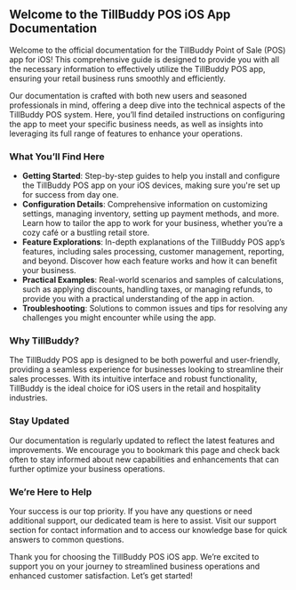## Welcome to the TillBuddy POS iOS App Documentation

Welcome to the official documentation for the TillBuddy Point of Sale (POS) app for iOS! This comprehensive guide is designed to provide you with all the necessary information to effectively utilize the TillBuddy POS app, ensuring your retail business runs smoothly and efficiently.

Our documentation is crafted with both new users and seasoned professionals in mind, offering a deep dive into the technical aspects of the TillBuddy POS system. Here, you’ll find detailed instructions on configuring the app to meet your specific business needs, as well as insights into leveraging its full range of features to enhance your operations.

### What You’ll Find Here

- **Getting Started**: Step-by-step guides to help you install and configure the TillBuddy POS app on your iOS devices, making sure you're set up for success from day one.
- **Configuration Details**: Comprehensive information on customizing settings, managing inventory, setting up payment methods, and more. Learn how to tailor the app to work for your business, whether you’re a cozy café or a bustling retail store.
- **Feature Explorations**: In-depth explanations of the TillBuddy POS app’s features, including sales processing, customer management, reporting, and beyond. Discover how each feature works and how it can benefit your business.
- **Practical Examples**: Real-world scenarios and samples of calculations, such as applying discounts, handling taxes, or managing refunds, to provide you with a practical understanding of the app in action.
- **Troubleshooting**: Solutions to common issues and tips for resolving any challenges you might encounter while using the app.

### Why TillBuddy?
The TillBuddy POS app is designed to be both powerful and user-friendly, providing a seamless experience for businesses looking to streamline their sales processes. With its intuitive interface and robust functionality, TillBuddy is the ideal choice for iOS users in the retail and hospitality industries.

### Stay Updated
Our documentation is regularly updated to reflect the latest features and improvements. We encourage you to bookmark this page and check back often to stay informed about new capabilities and enhancements that can further optimize your business operations.

### We’re Here to Help
Your success is our top priority. If you have any questions or need additional support, our dedicated team is here to assist. Visit our support section for contact information and to access our knowledge base for quick answers to common questions.

Thank you for choosing the TillBuddy POS iOS app. We’re excited to support you on your journey to streamlined business operations and enhanced customer satisfaction. Let’s get started!